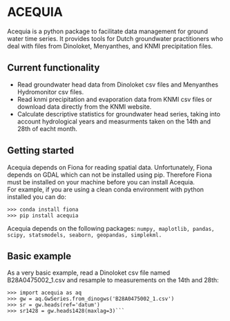 # ACEQUIA

Acequia is a python package to facilitate data management for
ground water time series. It provides tools for Dutch 
groundwater practitioners who deal with files from Dinoloket, 
Menyanthes, and KNMI precipitation files.  

## Current functionality

* Read groundwater head data from Dinoloket csv files and Menyanthes Hydromonitor csv files.    
* Read knmi precipitation and evaporation data from KNMI csv files or download data directly from the KNMI website.    
* Calculate descriptive statistics for groundwater head series, taking into account hydrological years and measurments taken on the 14th and 28th of eacht month.  

## Getting started  

Acequia depends on Fiona for reading spatial data. Unfortunately, 
Fiona depends on GDAL which can not be installed using pip. Therefore
Fiona must be installed on your machine before you can install Acequia.  
For example, if you are using a clean conda environment with python 
installed you can do:
```
>>> conda install fiona  
>>> pip install acequia  
```
Acequia depends on the following packages: ```numpy, maplotlib, pandas, scipy, statsmodels, seaborn, geopandas, simplekml.```  

## Basic example

As a very basic example, read a Dinoloket csv file named B28A0475002_1.csv and resample to measurements on the 14th and 28th:
```
>>> import acequia as aq
>>> gw = aq.GwSeries.from_dinogws('B28A0475002_1.csv')
>>> sr = gw.heads(ref='datum')
>>> sr1428 = gw.heads1428(maxlag=3)```
